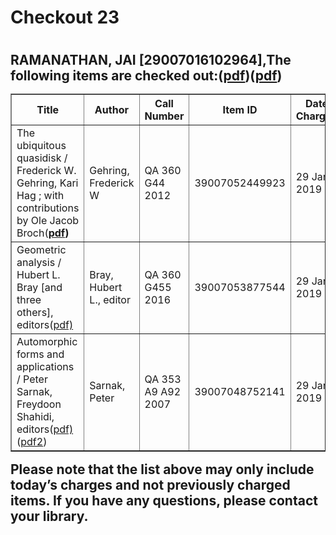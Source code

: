 <h1>Checkout 23<h1>
<h2>RAMANATHAN, JAI [29007016102964],The following items are checked out:(<a href="https://drive.google.com/file/d/1isMP-hBFqpP-oPnYa4DiqBHg0lQcpF7A/view?usp=sharing">pdf</a>)(<a href="https://drive.google.com/file/d/1OvyoGeRrZ8H5jCFsCfDMsLs7ouO_0CaX/view?usp=sharing">pdf</a>)
<table border="1">
<tbody>
<tr>
<th>Title</th>
<th>Author</th>
<th>Call Number</th>
<th>Item ID</th>
<th>Date Charged</th>
<th>Date Due</th>
</tr>
<tr>
<td>The ubiquitous quasidisk / Frederick W. Gehring, Kari Hag ; with contributions by Ole Jacob Broch(<strong><a href="https://drive.google.com/file/d/1woJJmiOq12MpZ74I-LDUPJawsDo5yLMr/view?usp=sharing" target="_blank" rel="noopener noreferrer">pdf</a>)</strong></td>
<td>Gehring, Frederick W</td>
<td>QA 360 G44 2012</td>
<td>39007052449923</td>
<td>29 Jan 2019</td>
<td>12 Feb 2019</td>
</tr>
<tr>
<td>Geometric analysis / Hubert L. Bray [and three others], editors(<a href="https://drive.google.com/file/d/1WQ-CMPyGcDfqH0kEpmYa4hb813UoDV2e/view?usp=sharing" target="_blank" rel="noopener noreferrer">pdf)</a></td>
<td>Bray, Hubert L., editor</td>
<td>QA 360 G455 2016</td>
<td>39007053877544</td>
<td>29 Jan 2019</td>
<td>12 Feb 2019</td>
</tr>
<tr>
<td>Automorphic forms and applications / Peter Sarnak, Freydoon Shahidi, editors(<a href="https://drive.google.com/file/d/18XJYaGSiZuAqrV8BEf25oxRng1q8y0I7/view?usp=sharing">pdf)</a>(<a href="https://drive.google.com/file/d/12SAqhqGTVqI5CiwWTfPdPD7MFskwIlAP/view?usp=sharing">pdf2</a>)</td>
<td>Sarnak, Peter</td>
<td>QA 353 A9 A92 2007</td>
<td>39007048752141</td>
<td>29 Jan 2019</td>
<td>12 Feb 2019</td>
</tr>
</tbody>
</table>
Please note that the list above may only include today’s charges and not previously charged items. If you have any questions, please contact your library.
<h2>
